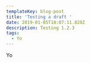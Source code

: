 ```yaml
---
templateKey: blog-post
title: 'Testing a draft '
date: 2019-01-05T18:07:11.828Z
description: Testing 1.2.3
tags:
  - Yo
---
```

Yo
